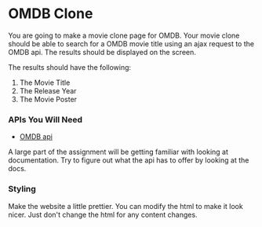 # OMDB Clone

You are going to make a movie clone page for OMDB. Your movie clone should be able to search for a OMDB movie title using an ajax request to the OMDB api.  The results should be displayed on the screen.

The results should have the following:

1. The Movie Title
2. The Release Year
3. The Movie Poster

### APIs You Will Need

* [OMDB api](http://www.omdbapi.com/)

A large part of the assignment will be getting familiar with looking at documentation.  Try to figure out what the api has to offer by looking at the docs.

### Styling

Make the website a little prettier.  You can modify the html to make it look nicer.  Just don't change the html for any content changes.